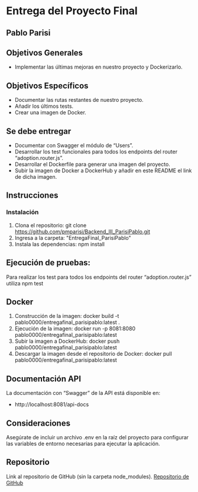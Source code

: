 # Entrega del Proyecto Final
## Pablo Parisi

## Objetivos Generales
- Implementar las últimas mejoras en nuestro proyecto y Dockerizarlo.

## Objetivos Específicos
- Documentar las rutas restantes de nuestro proyecto.
- Añadir los últimos tests.
- Crear una imagen de Docker.

## Se debe entregar
- Documentar con Swagger el módulo de “Users”.
- Desarrollar los test funcionales para todos los endpoints del router “adoption.router.js”.
- Desarrollar el Dockerfile para generar una imagen del proyecto.
- Subir la imagen de Docker a DockerHub y añadir en este README el link de dicha imagen.

## Instrucciones
### Instalación
1. Clona el repositorio:
   git clone https://github.com/pmparisi/Backend_III_ParisiPablo.git
2. Ingresa a la carpeta:
   "EntregaFinal_ParisiPablo"
4. Instala las dependencias:
   npm install
   
## Ejecución de pruebas:
Para realizar los test para todos los endpoints del router “adoption.router.js” utiliza npm test

## Docker
1. Construcción de la imagen:
   docker build -t pablo0000/entregafinal_parisipablo:latest .
2. Ejecución de la imagen:
   docker run -p 8081:8080 pablo0000/entregafinal_parisipablo:latest
3. Subir la imagen a DockerHub:
   docker push pablo0000/entregafinal_parisipablo:latest
4. Descargar la imagen desde el repositorio de Docker:
   docker pull pablo0000/entregafinal_parisipablo:latest
   
## Documentación API
La documentación con “Swagger” de la API está disponible en:
* http://localhost:8081/api-docs

## Consideraciones
Asegúrate de incluir un archivo .env en la raíz del proyecto para configurar las variables de entorno necesarias para ejecutar la aplicación.

## Repositorio
Link al repositorio de GitHub (sin la carpeta node_modules).
[Repositorio de GitHub](https://github.com/pmparisi/Backend_III_ParisiPablo/tree/main/EntregaFinal_ParisiPablo)
